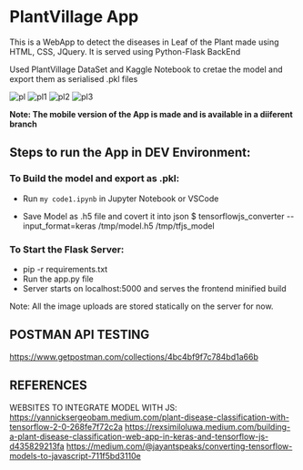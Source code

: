 # PlantVillage App

This is a WebApp to detect the diseases in Leaf of the Plant made using HTML, CSS, JQuery. It is served using Python-Flask BackEnd

Used PlantVillage DataSet and Kaggle Notebook to cretae the model and export them as serialised .pkl files

![pl](https://user-images.githubusercontent.com/41267674/157860587-23269942-39a1-443c-b79f-d74cac04469f.png)
![pl1](https://user-images.githubusercontent.com/41267674/157860591-3f979243-91d5-4c0d-afa2-16681b05d6fc.png)
![pl2](https://user-images.githubusercontent.com/41267674/157860595-3f61a78e-1bca-418d-8d9d-d921b6e441eb.png)
![pl3](https://user-images.githubusercontent.com/41267674/157860599-550bdc82-2f0b-434c-b20f-ae0fb14aa1f8.png)

**Note: The mobile version of the App is made and is available in a diiferent branch**
## Steps to run the App in DEV Environment:

### To Build the model and export as .pkl:
- Run `my code1.ipynb` in Jupyter Notebook or VSCode

- Save Model as .h5 file and covert it into json
$ tensorflowjs_converter --input_format=keras /tmp/model.h5 /tmp/tfjs_model

### To Start the Flask Server:
- pip -r requirements.txt
- Run the app.py file
- Server starts on localhost:5000 and serves the frontend minified build

Note: All the image uploads are stored statically on the server for now.
<!-- The backend(Flask) is deployed on heroku at https://plantvillage-detection.herokuapp.com/ -->


## POSTMAN API TESTING
https://www.getpostman.com/collections/4bc4bf9f7c784bd1a66b

## REFERENCES
WEBSITES TO INTEGRATE MODEL WITH JS:
https://yannicksergeobam.medium.com/plant-disease-classification-with-tensorflow-2-0-268fe7f72c2a
https://rexsimiloluwa.medium.com/building-a-plant-disease-classification-web-app-in-keras-and-tensorflow-js-d435829213fa
https://medium.com/@jayantspeaks/converting-tensorflow-models-to-javascript-711f5bd3110e
